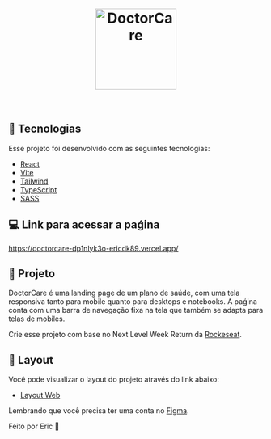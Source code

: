<h1 align="center">  
  <img alt="DoctorCare" src="https://user-images.githubusercontent.com/68076508/171062381-94e0a4d9-ef5d-46d5-ab1e-8812b06b26b3.gif" width="160px">
</h1>

<br>

## 🧪 Tecnologias

Esse projeto foi desenvolvido com as seguintes tecnologias:

- [React](https://reactjs.org)
- [Vite](https://vitejs.dev/)
- [Tailwind](https://tailwindcss.com/)
- [TypeScript](https://www.typescriptlang.org/)
- [SASS](https://sass-lang.com/)

## 💻 Link para acessar a paǵina

https://doctorcare-dp1nlyk3o-ericdk89.vercel.app/


## 📄 Projeto

DoctorCare é uma landing page de um plano de saúde, com uma tela responsiva tanto para mobile quanto para desktops e notebooks. A paǵina conta com uma
barra de navegação fixa na tela que também se adapta para telas de mobiles. 

Crie esse projeto com base no Next Level Week Return da [ Rockeseat](https://www.rocketseat.com.br/).

## 🔖 Layout

Você pode visualizar o layout do projeto através do link abaixo:

- [Layout Web](https://www.figma.com/community/file/1102912263666619803) 

Lembrando que você precisa ter uma conta no [Figma](http://figma.com/).

Feito por Eric 🌠
